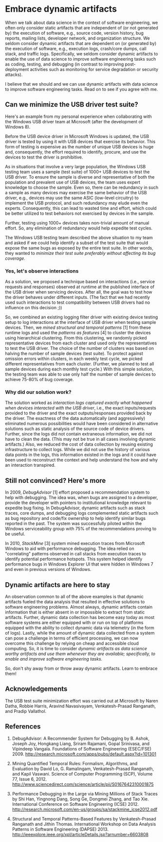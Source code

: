 # Embrace dynamic artifacts

When we talk about data science in the context of software engineering, we often only consider static artifacts that are independent of (or not generated by) the execution of software, e.g., source code, version history, bug reports, mailing lists, developer network, and organization structure.  We seldom consider dynamic artifacts that are dependent on (or generated by) the execution of software, e.g., execution logs, crash/core dumps, call stack, and traffic logs.  Specifically, we seldom consider dynamic artifacts to enable the use of data science to improve software engineering tasks such as coding, testing, and debugging (in contrast to improving post-deployment activities such as monitoring for service degradation or security attacks).

I believe that we should and we can use dynamic artifacts with data science to improve software engineering tasks.  Read on to see if you agree with me.

## Can we minimize the USB driver test suite?

Here's an example from my personal experience when collaborating with the Windows USB driver team at Microsoft (after the development of Windows 8).

Before the USB device driver in Microsoft Windows is updated, the USB driver is tested by using it with USB devices that exercise its behavior.  This form of testing is expensive as the number of unique USB devices is huge and, consequently, the effort required to identify, procure, and use the devices to test the driver is prohibitive.

As in situations that involve a very large population, the Windows USB testing team uses a sample (test suite) of 1000+ USB devices to test the USB driver.  To ensure the sample is diverse and representative of both the population and prevalent use of USB devices, the team uses expert knowledge to choose the sample.  Even so, there can be redundancy in such a sample as many devices may exercise the same behavior of the USB driver, e.g., devices may use the same ASIC (low-level circuitry) to implement the USB protocol, and such redundancy may elude even the experts.  Consequently, this can lead to wasted time and effort, which could be better utilized to test behaviors not exercised by devices in the sample.

Further, testing using 1000+ devices takes non-trivial amount of manual effort.  So, any elimination of redundancy would help expedite test cycles.

The Windows USB testing team described the above situation to my team and asked if we could help identify a subset of the test suite that would expose the same bugs as exposed by the entire test suite.  In other words, they wanted to _minimize their test suite preferably without affecting its bug coverage_.

### Yes, let's observe interactions

As a solution, we proposed a technique based on interactions (i.e., service requests and responses) observed at runtime at the published interface of the USB driver when servicing devices.  After all, the goal was to test how the driver behaves under different inputs.  (The fact that we had recently used such interactions to test compatibility between USB drivers had no influence on this decision ;))

So, we combined an existing logging filter driver with existing device testing setup to log interactions at the interface of USB driver when testing sample devices.  Then, we _mined structural and temporal patterns_ [1] from these runtime logs and used the _patterns as features_ [4] to cluster the devices using hierarchical clustering.  From this clustering, we randomly picked representative devices from each cluster and used only the representatives to test the USB driver.  The choice of the number of clusters was based on halving the number of sample devices (test suite).  To protect against omission errors within clusters, in each weekly test cycle, we picked different representatives from each cluster.  (Further, we planned to test all sample devices during each monthly test cycle.)  With this simple solution, the testing team was able to use only half the number of sample devices to achieve 75-80% of bug coverage.

### Why did our solution work?

The solution worked as _interaction logs captured exactly what happened when devices interacted with the USB driver_, i.e., the exact inputs/requests provided to the driver and the exact outputs/responses provided back by the driver.  The exactness of the data automatically (and aggressively) eliminated numerous possibilities would have been considered in alternative solutions such as static analysis of the source code of device drivers.  Further, since the logs did not contain extraneous information, we did not have to clean the data.  (This may not be true in all cases involving dynamic artifacts.)  Also, we reduced the cost of data collection by reusing existing infrastructure to collect logs.  While we did not use the history of various data points in the logs, this information existed in the logs and it could have been used to reconstruct the context and help understand the how and why an interaction transpired.


## Still not convinced?  Here's more

In 2009, _DebugAdvisor_ [1] effort proposed a recommendation system to help with debugging.  The idea was, when bugs are assigned to a developer, provide the developer with pointers to institutional knowledge relevant to expedite bug fixing.  In DebugAdvisor, dynamic artifacts such as stack traces, core dumps, and debugging logs complemented static artifacts such as bug repository and code/fix ownership to help identify similar bugs reported in the past.  The system was successfully piloted within the Windows serviceability group with 75% of the recommendations proving to be useful.

In 2010, _StackMine_ [3] system mined execution traces from Microsoft Windows to aid with performance debugging.  The idea relied on "correlating" patterns observed in call stacks from execution traces to identify potential performance hotspots.  This system helped identify performance bugs in Windows Explorer UI that were hidden in Windows 7 and even in previous versions of Windows.


## Dynamic artifacts are here to stay

An observation common to all of the above examples is that dynamic artifacts fueled the data analysis that resulted in effective solutions to software engineering problems.  Almost always, dynamic artifacts contain information that is either absent in or impossible to extract from static artifacts.  Further, dynamic data collection has become easy today as most software systems are either equipped with or run on top of platforms equipped with the ability to collect dynamic data via telemetry (in the form of logs).  Lastly, while the amount of dynamic data collected from a system can pose a challenge in terms of efficient processing, we can now overcome this challenge by relying on cheap and accessible cloud computing.  So, it is time to consider _dynamic artifacts as data science worthy artifacts and use them whenever they are available; specifically, to enable and improve software engineering tasks._ 

So, don't shy away from or throw away dynamic artifacts.  Learn to embrace them!


## Acknowledgements

The USB test suite minimization effort was carried out at Microsoft by Naren Datha, Robbie Harris, Aravind Navasivayam, Venkatesh-Prasad Ranganath, and Pradip Vallathol.


## References

1. DebugAdvisor: A Recommender System for Debugging by B. Ashok, Joseph Joy, Hongkang Liang, Sriram Rajamani, Gopal Srinivasa, and Vipindeep Vangala.  Foundations of Software Engineering (ESEC/FSE) 2009.  <http://research.microsoft.com/apps/pubs/default.aspx?id=101301>

2. Mining Quantified Temporal Rules: Formalism, Algorithms, and Evaluation by David Lo, G. Ramalingam, Venkatesh-Prasad Ranganath, and Kapil Vaswani.  Science of Computer Programming (SCP), Volume 77, Issue 6, 2012.  <http://www.sciencedirect.com/science/article/pii/S0167642310001875>

3. Performance Debugging in the Large via Mining Millions of Stack Traces by Shi Han, Yingnong Dang, Song Ge, Dongmei Zhang, and Tao Xie.  International Conference on Software Engineering (ICSE) 2012.  <http://research.microsoft.com/en-us/groups/sa/stackmine_icse2012.pdf>

4. Structural and Temporal Patterns-Based Features by Venkatesh-Prasad Ranganath and Jithin Thomas.  International Workshop on Data Analysis Patterns in Software Engineering (DAPSE) 2013. <http://ieeexplore.ieee.org/xpl/articleDetails.jsp?arnumber=6603808>

